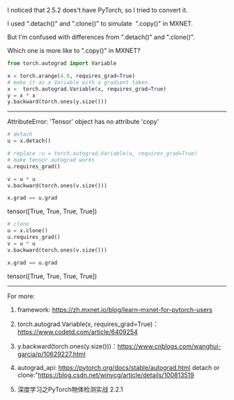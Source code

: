

<!--
 * @version:
 * @Author: steven
 * @Date: 2020-06-11 19:06:46
 * @LastEditors: steven
 * @LastEditTime: 2020-06-11 23:31:56
 * @Description:
-->
I noticed that 2.5.2 does't have PyTorch, so I tried to convert it.

I used ".detach()" and ".clone()" to simulate  ".copy()" in MXNET.

But I'm confused with differences from ".detach()" and ".clone()".

Which one is more like to ".copy()" in MXNET?

```python
from torch.autograd import Variable

x = torch.arange(4.0, requires_grad=True)
# make it as a Variable with a gradient taken.
x =  torch.autograd.Variable(x, requires_grad=True)
y = x * x
y.backward(torch.ones(y.size()))
```

---

AttributeError: 'Tensor' object has no attribute 'copy'

```python
# detach
u = x.detach()

# replace :u = torch.autograd.Variable(u, requires_grad=True)
# make tensor autograd works
u.requires_grad()

v = u * u
v.backward(torch.ones(v.size()))

x.grad == u.grad
```

tensor([True, True, True, True])

```python
# clone
u = x.clone()
u.requires_grad()
v = u * u
v.backward(torch.ones(v.size()))

x.grad == u.grad
```
tensor([True, True, True, True])

---

For more:

1. framework: https://zh.mxnet.io/blog/learn-mxnet-for-pytorch-users

2. torch.autograd.Variable(x, requires_grad=True)：https://www.codetd.com/article/6409254

3. y.backward(torch.ones(y.size()))：https://www.cnblogs.com/wanghui-garcia/p/10629227.html

4. autograd_api: https://pytorch.org/docs/stable/autograd.html
detach or clone:"https://blog.csdn.net/winycg/article/details/100813519

5. 深度学习之PyTorch物体检测实战 2.2.1
